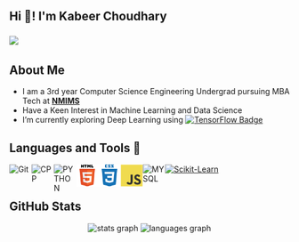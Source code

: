 <h2 align="left">Hi 👋! I'm Kabeer Choudhary </h2>

###

<a href="https://github.com/DenverCoder1/readme-typing-svg">
  <img src="https://readme-typing-svg.herokuapp.com?&font=IBM+Plex+Sans&color=FF9595&size=20&lines=Good+to+see+you+here!;Welcome+to+my+profile" />
</a>

###

## About Me

- I am a 3rd year Computer Science Engineering Undergrad pursuing MBA Tech at <a href="https://www.nmims.edu/"><b>NMIMS</b></a>
- Have a Keen Interest in Machine Learning and Data Science
- I’m currently exploring Deep Learning using [![TensorFlow Badge](https://img.shields.io/badge/-TensorFlow-D35400?style=flat&logoColor=white)](https://www.tensorflow.org/) 

## Languages and Tools 🧰

[<img align="left" alt="Git" width="40px" src="https://github.com/sahilsingh2402/sahilsingh2402/blob/main/files_ss2402/git.svg" />](https://git-scm.com/)

[<img align="left" alt="CPP" width="40px" src="https://github.com/sahilsingh2402/sahilsingh2402/blob/main/files_ss2402/cpp.svg" />](https://www.cplusplus.com/)

[<img align="left" alt="PYTHON" width="40px" src="https://github.com/sahilsingh2402/sahilsingh2402/blob/main/files_ss2402/python.svg" />](https://www.python.org/)

[<img align="left" alt="HTML" width="40px" src="https://raw.githubusercontent.com/devicons/devicon/master/icons/html5/html5-original-wordmark.svg" />](https://html.com/)

[<img align="left" alt="CSS" width="40px" src="https://raw.githubusercontent.com/devicons/devicon/master/icons/css3/css3-plain-wordmark.svg" />](https://www.w3.org/Style/CSS/Overview.en.html)

[<img align="left" alt="JS" width="40px" src="https://raw.githubusercontent.com/devicons/devicon/master/icons/javascript/javascript-original.svg" />](https://developer.mozilla.org/en-US/docs/Web/JavaScript)

[<img align="left" alt="MYSQL" width="40px" src="https://github.com/sahilsingh2402/sahilsingh2402/blob/main/files_ss2402/mysql.svg" />](https://www.mysql.com/)

<a href="https://scikit-learn.org/stable/">
    <img src="https://icon.icepanel.io/Technology/svg/scikit-learn.svg" alt="Scikit-Learn" style="height: 50px;">
</a>

<br>
<br>

## GitHub Stats

<div align="center">
  <img src="https://github-readme-stats.vercel.app/api?username=kabeeraa27&hide_title=false&hide_rank=false&show_icons=true&include_all_commits=true&count_private=true&disable_animations=false&theme=dracula&locale=en&hide_border=false" height="150" alt="stats graph"/>
  
  <img src="https://github-readme-stats.vercel.app/api/top-langs?username=kabeeraa27&locale=en&hide_title=false&layout=compact&card_width=320&langs_count=5&theme=dracula&hide_border=false" height="150" alt="languages graph" />
  
</div>

<!--
<p align="center">
 <a href="https://github-readme-stats.vercel.app/api?username=sudo-jarvis&show_icons=true&count_private=true&theme=onedark">
  <img align="center" src="https://github-readme-stats.vercel.app/api?username=sudo-jarvis&show_icons=true&count_private=true&theme=onedark&rank_icon=github" />
</a>
</p>

<p align="center">
<a href="https://github-readme-stats.vercel.app/api/top-langs/?username=sudo-jarvis&theme=onedark">
  <img align="center" src="https://github-readme-stats.vercel.app/api/top-langs/?username=sudo-jarvis&theme=onedark&exclude_repo=Competitive-Programming&hide=html,css,java" />
</a>
</p> -->
  
###



